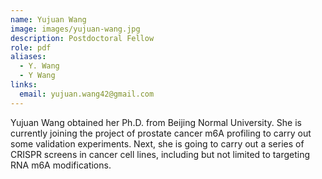 ```yaml
---
name: Yujuan Wang
image: images/yujuan-wang.jpg
description: Postdoctoral Fellow
role: pdf
aliases:
  - Y. Wang
  - Y Wang
links:
  email: yujuan.wang42@gmail.com
---
```


Yujuan Wang obtained her Ph.D. from Beijing Normal University. 
She is currently joining the project of prostate cancer m6A profiling to carry out some validation experiments. 
Next, she is going to carry out a series of CRISPR screens in cancer cell lines, including but not limited to targeting RNA m6A modifications.
